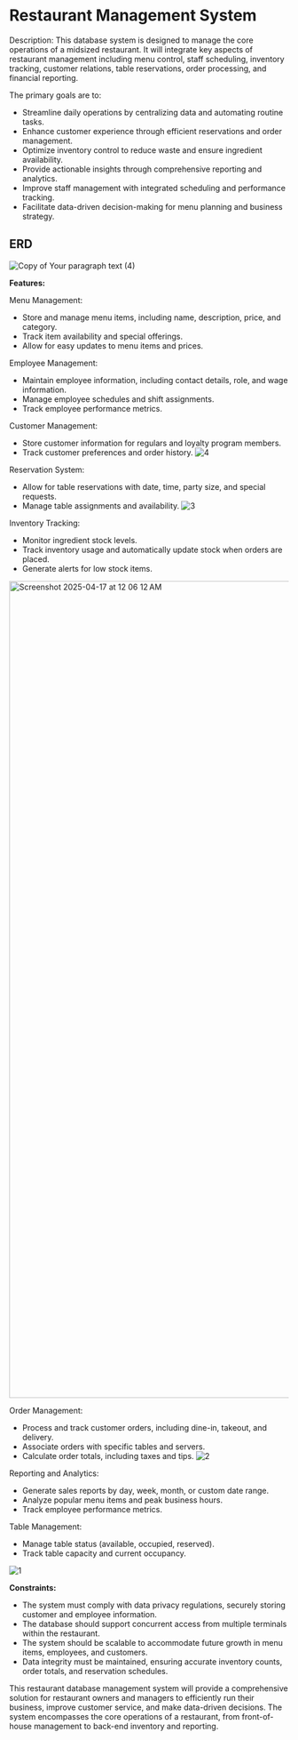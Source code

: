 # Restaurant Management System #

Description: This database system is designed to manage the core operations of a midsized restaurant. It will integrate key aspects of restaurant management including menu
control, staff scheduling, inventory tracking, customer relations, table reservations, order processing, and financial reporting. 

The primary goals are to:

* Streamline daily operations by centralizing data and automating routine tasks.
* Enhance customer experience through efficient reservations and order management.
* Optimize inventory control to reduce waste and ensure ingredient availability.
* Provide actionable insights through comprehensive reporting and analytics.
* Improve staff management with integrated scheduling and performance tracking.
* Facilitate data-driven decision-making for menu planning and business strategy.

## ERD ##
![Copy of Your paragraph text (4)](https://github.com/user-attachments/assets/9a4d1c51-cb77-436b-9a19-f3004036e253)


**Features:**

Menu Management:
* Store and manage menu items, including name, description, price, and category.
* Track item availability and special offerings.
* Allow for easy updates to menu items and prices.

Employee Management:
* Maintain employee information, including contact details, role, and wage information.
* Manage employee schedules and shift assignments.
* Track employee performance metrics.

Customer Management:
* Store customer information for regulars and loyalty program members.
* Track customer preferences and order history.
![4](https://github.com/user-attachments/assets/47b36958-5cf1-4927-8400-073887ad9459)

Reservation System:
* Allow for table reservations with date, time, party size, and special requests.
* Manage table assignments and availability.
![3](https://github.com/user-attachments/assets/1ee055a4-b14a-435f-9e26-12e6b850784a)

Inventory Tracking:
* Monitor ingredient stock levels.
* Track inventory usage and automatically update stock when orders are placed.
* Generate alerts for low stock items.
<img width="1470" alt="Screenshot 2025-04-17 at 12 06 12 AM" src="https://github.com/user-attachments/assets/3d4baa2d-6e7a-43bf-8e9a-c92259afd61f" />

Order Management:
* Process and track customer orders, including dine-in, takeout, and delivery.
* Associate orders with specific tables and servers.
* Calculate order totals, including taxes and tips.
![2](https://github.com/user-attachments/assets/51c4b57d-3913-4fdb-b755-7d9bc30f4072)

Reporting and Analytics:
* Generate sales reports by day, week, month, or custom date range.
* Analyze popular menu items and peak business hours.
* Track employee performance metrics.

Table Management:
* Manage table status (available, occupied, reserved).
* Track table capacity and current occupancy.

 ![1](https://github.com/user-attachments/assets/39510422-861c-4353-8376-705c5655b41f)

**Constraints:**
* The system must comply with data privacy regulations, securely storing customer
and employee information.
* The database should support concurrent access from multiple terminals within the
restaurant.
* The system should be scalable to accommodate future growth in menu items,
employees, and customers.
* Data integrity must be maintained, ensuring accurate inventory counts, order totals,
and reservation schedules.

This restaurant database management system will provide a comprehensive solution for restaurant owners and managers to efficiently run their business, improve customer service, and make data-driven decisions. The system encompasses the core operations of a restaurant, from front-of-house management to back-end inventory and reporting.





